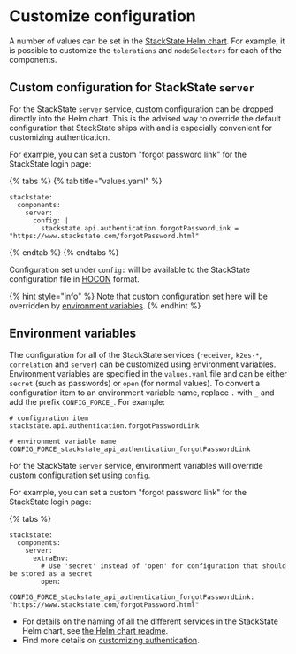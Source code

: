 # Customize configuration

A number of values can be set in the [StackState Helm chart](https://github.com/StackVista/helm-charts/tree/master/stable/stackstate). For example, it is possible to customize the `tolerations` and `nodeSelectors` for each of the components.

## Custom configuration for StackState `server`

For the StackState `server` service, custom configuration can be dropped directly into the Helm chart. This is the advised way to override the default configuration that StackState ships with and is especially convenient for customizing authentication.

For example, you can set a custom "forgot password link" for the StackState login page:

{% tabs %}
{% tab title="values.yaml" %}
```text
stackstate:
  components:
    server:
      config: |
        stackstate.api.authentication.forgotPasswordLink = "https://www.stackstate.com/forgotPassword.html"
```
{% endtab %}
{% endtabs %}

Configuration set under `config:` will be available to the StackState configuration file in [HOCON](https://github.com/lightbend/config/blob/master/HOCON.md) format.

{% hint style="info" %}
Note that custom configuration set here will be overridden by [environment variables](customize_config.md#environment-variables).
{% endhint %}

## Environment variables

The configuration for all of the StackState services \(`receiver`, `k2es-*`, `correlation` and `server`\) can be customized using environment variables. Environment variables are specified in the `values.yaml` file and can be either `secret` \(such as passwords\) or `open` \(for normal values\). To convert a configuration item to an environment variable name, replace `.` with `_` and add the prefix `CONFIG_FORCE_`. For example:

```text
# configuration item
stackstate.api.authentication.forgotPasswordLink

# environment variable name
CONFIG_FORCE_stackstate_api_authentication_forgotPasswordLink
```

For the StackState `server` service, environment variables will override [custom configuration set using `config`](customize_config.md#custom-configuration-for-stackstate-server).

For example, you can set a custom "forgot password link" for the StackState login page:

{% tabs %}

```text
stackstate:
  components:
    server:
      extraEnv:
        # Use 'secret' instead of 'open' for configuration that should be stored as a secret
        open:
          CONFIG_FORCE_stackstate_api_authentication_forgotPasswordLink: "https://www.stackstate.com/forgotPassword.html"
```

* For details on the naming of all the different services in the StackState Helm chart, see [the Helm chart readme](https://github.com/StackVista/helm-charts/tree/master/stable/stackstate/README.md).
* Find more details on [customizing authentication](../authentication.md).
